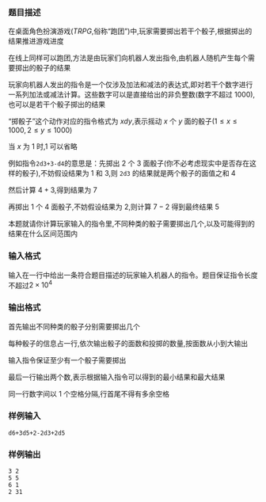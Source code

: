 ### 题目描述
在桌面角色扮演游戏($TRPG$,俗称“跑团”)中,玩家需要掷出若干个骰子,根据掷出的结果推进游戏进度

在线上同样可以跑团,方法是由玩家们向机器人发出指令,由机器人随机产生每个需要掷出的骰子的结果

玩家向机器人发出的指令是一个仅涉及加法和减法的表达式,即对若干个数字进行一系列加法或减法计算。这些数字可以是直接给出的非负整数(数字不超过 $1000$),也可以是若干个骰子掷出的结果

“掷骰子”这个动作对应的指令格式为 $xdy$,表示摇动 $x$ 个 $y$ 面的骰子($1 \leq x \leq 1000,2 \leq y \leq 1000$)

当 $x$ 为 $1$ 时,$1$ 可以省略

例如指令`2d3+3-d4`的意思是：先掷出 $2$ 个 $3$ 面骰子(你不必考虑现实中是否存在这样的骰子),不妨假设结果为 $1$ 和 $3$,则 `2d3` 的结果就是两个骰子的面值之和 $4$

然后计算 $4 + 3$,得到结果为 $7$

再掷出 $1$ 个 $4$ 面骰子,不妨假设结果为 $2$,则计算 $7 - 2$ 得到最终结果 $5$

本题就请你计算玩家输入的指令里,不同种类的骰子需要掷出几个,以及可能得到的结果在什么区间范围内

### 输入格式

输入在一行中给出一条符合题目描述的玩家输入机器人的指令。题目保证指令长度不超过$2 \times 10^4$

### 输出格式

首先输出不同种类的骰子分别需要掷出几个

每种骰子的信息占一行,依次输出骰子的面数和投掷的数量,按面数从小到大输出

输入指令保证至少有一个骰子需要掷出

最后一行输出两个数,表示根据输入指令可以得到的最小结果和最大结果

同一行数字间以 $1$ 个空格分隔,行首尾不得有多余空格

### 样例输入

```
d6+3d5+2-2d3+2d5
```

### 样例输出

```
3 2
5 5
6 1
2 31
```